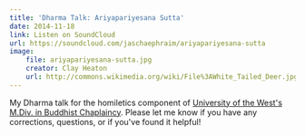 ```yaml
---
title: 'Dharma Talk: Ariyapariyesana Sutta'
date: 2014-11-18
link: Listen on SoundCloud
url: https://soundcloud.com/jaschaephraim/ariyapariyesana-sutta
image:
    file: ariyapariyesana-sutta.jpg
    creator: Clay Heaton
    url: http://commons.wikimedia.org/wiki/File%3AWhite_Tailed_Deer.jpg
---
```

My Dharma talk for the homiletics component of [University of the West's M.Div. in Buddhist Chaplaincy](http://uwest.edu/site/index.php?optio…le&id=125&Itemid=165). Please let me know if you have any corrections, questions, or if you've found it helpful!
